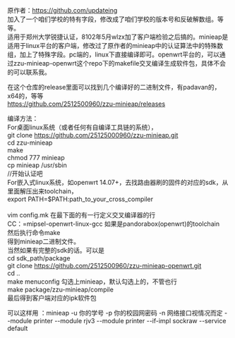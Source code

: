 
原作者：https://github.com/updateing <br> 
加入了一个咱们学校的特有字段，修改成了咱们学校的版本号和反破解数组。等等。<br> 
适用于郑州大学锐捷认证，8102年5月wlzx加了客户端检验之后搞的。minieap是适用于linux平台的客户端，修改过了原作者的minieap中的认证算法中的特殊数组，加上了特殊字段。pc端的，linux下直接编译即可。openwrt平台的，可以通过zzu-minieap-openwrt这个repo下的makefile交叉编译生成软件包，具体不会的可以联系我。

在这个仓库的release里面可以找到几个编译好的二进制文件，有padavan的，x64的，等等
<br>https://github.com/2512500960/zzu-minieap/releases

编译方法：<br> 
  For桌面linux系统（或者任何有自编译工具链的系统），<br> 
   git clone https://github.com/25125000960/zzu-minieap.git <br> 
   cd zzu-minieap <br> 
   make <br> 
   chmod 777 minieap <br> 
   cp minieap /usr/sbin <br> 
    //开始认证吧
   <br> 
  For嵌入式linux系统，如openwrt 14.07+，去找路由器刷的固件的对应的sdk，从里面解压出来toolchain， <br> 
  export PATH=$PATH:path_to_your_cross_compiler <br>  
  vim config.mk 在最下面的有一行定义交叉编译器的行 <br> 
  CC：=mipsel-openwrt-linux-gcc 如果是pandorabox(openwrt)的toolchain <br> 
  然后执行命令make <br> 
  得到minieap二进制文件。<br> 
  当然如果有完整的sdk的话。可以是 <br> 
  cd sdk_path/package <br> 
  git clone https://github.com/2512500960/zzu-minieap-openwrt.git <br> 
  cd .. <br> 
  make menuconfig 勾选上minieap，默认勾选上的，不管也行 <br> 
  make package/zzu-minieap/compile <br> 
  最后得到客户端对应的ipk软件包 <br> 


可以这样用 ：minieap -u 你的学号 -p 你的校园网密码 -n 网络接口视情况而定 --module printer --module rjv3 --module printer --if-impl sockraw --service default
